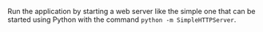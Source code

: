 Run the application by starting a web server like the simple one that can be
started using Python with the command `python -m SimpleHTTPServer`.
